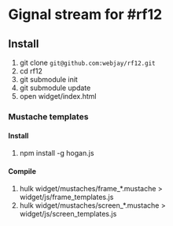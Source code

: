 # Gignal stream for #rf12

## Install

1. git clone `git@github.com:webjay/rf12.git`
2. cd rf12
3. git submodule init
4. git submodule update
5. open widget/index.html

### Mustache templates

#### Install

1. npm install -g hogan.js

#### Compile

1. hulk widget/mustaches/frame_*.mustache > widget/js/frame_templates.js
2. hulk widget/mustaches/screen_*.mustache > widget/js/screen_templates.js

